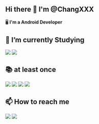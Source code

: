 ## Hi there 👋 I'm @ChangXXX


🖥️ **I'm a Android Developer**

## 🌱 I’m currently Studying
  <img src="https://img.shields.io/badge/Android-3DDC84?style=flat-square&logo=Android&logoColor=white"/> <img src="https://img.shields.io/badge/Kotlin-7F52FF?style=flat-square&logo=Kotlin&logoColor=white"/>
  
## 📚 at least once
  <img src="https://img.shields.io/badge/C++-00599C?style=flat-square&logo=cplusplus&logoColor=black"> <img src="https://img.shields.io/badge/Java-007396?style=flat-square&logo=java&logoColor=black"> <img src="https://img.shields.io/badge/Python-3776AB.svg?&style=flat-square&logo=Python&logoColor=white"> <img src ="https://img.shields.io/badge/Mysql-4479A1.svg?&style=flat-square&logo=Mysql&logoColor=white">
  
## 📫 How to reach me
  
  <a href="mailto:lchang0439@gmail.com"><img src="https://img.shields.io/badge/gmail.com-EA4335?style=flat-square&logo=Gmail&logoColor=white"/></a>
  <a href="mailto:eqqt97@naver.com"><img src="https://img.shields.io/badge/naver.com-3C75A?style=flat-square&logo=Naver&logoColor=white"/></a>

